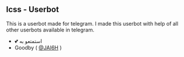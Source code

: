 ## Icss - Userbot



This is a userbot made for telegram. I made this userbot with help of all other userbots available in telegram.


- 💕 استمتعو به
- Goodby ( [@JAI6H](https://t.me/UU-AK) )
